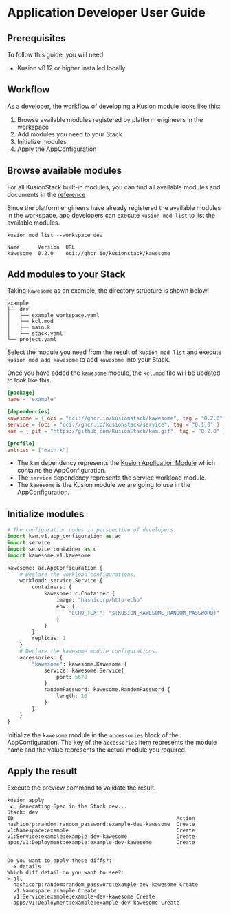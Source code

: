 # Application Developer User Guide

## Prerequisites

To follow this guide, you will need:

- Kusion v0.12 or higher installed locally

## Workflow

As a developer, the workflow of developing a Kusion module looks like this:

1. Browse available modules registered by platform engineers in the workspace
2. Add modules you need to your Stack
3. Initialize modules
4. Apply the AppConfiguration

## Browse available modules

For all KusionStack built-in modules, you can find all available modules and documents in the [reference](../../6-reference/2-modules/index.md)

Since the platform engineers have already registered the available modules in the workspace, app developers can execute `kusion mod list` to list the available modules.

```shell
kusion mod list --workspace dev

Name      Version  URL
kawesome  0.2.0    oci://ghcr.io/kusionstack/kawesome
```

## Add modules to your Stack

Taking `kawesome` as an example, the directory structure is shown below:

```shell
example
├── dev
│   ├── example_workspace.yaml
│   ├── kcl.mod
│   ├── main.k
│   └── stack.yaml
└── project.yaml
```

Select the module you need from the result of `kusion mod list` and execute `kusion mod add kawesome` to add `kawesome` into your Stack.

Once you have added the `kawesome` module, the `kcl.mod` file will be updated to look like this.

``` toml
[package]
name = "example"

[dependencies]
kawesome = { oci = "oci://ghcr.io/kusionstack/kawesome", tag = "0.2.0" }
service = {oci = "oci://ghcr.io/kusionstack/service", tag = "0.1.0" }
kam = { git = "https://github.com/KusionStack/kam.git", tag = "0.2.0" }

[profile]
entries = ["main.k"]
```

- The `kam` dependency represents the [Kusion Application Module](https://github.com/KusionStack/kam.git) which contains the AppConfiguration.
- The `service` dependency represents the service workload module.
- The `kawesome` is the Kusion module we are going to use in the AppConfiguration.

## Initialize modules

```python
# The configuration codes in perspective of developers. 
import kam.v1.app_configuration as ac
import service
import service.container as c
import kawesome.v1.kawesome

kawesome: ac.AppConfiguration {
    # Declare the workload configurations. 
    workload: service.Service {
        containers: {
            kawesome: c.Container {
                image: "hashicorp/http-echo"
                env: {
                    "ECHO_TEXT": "$(KUSION_KAWESOME_RANDOM_PASSWORD)"
                }
            }
        }
        replicas: 1
    }
    # Declare the kawesome module configurations. 
    accessories: {
        "kawesome": kawesome.Kawesome {
            service: kawesome.Service{
                port: 5678
            }
            randomPassword: kawesome.RandomPassword {
                length: 20
            }
        }
    }
}
```

Initialize the `kawesome` module in the `accessories` block of the AppConfiguration. The key of the `accessories` item represents the module name and the value represents the actual module you required.

## Apply the result

Execute the preview command to validate the result.

```shell
kusion apply
 ✔︎  Generating Spec in the Stack dev...
Stack: dev
ID                                                     Action
hashicorp:random:random_password:example-dev-kawesome  Create
v1:Namespace:example                                   Create
v1:Service:example:example-dev-kawesome                Create
apps/v1:Deployment:example:example-dev-kawesome        Create


Do you want to apply these diffs?:
  > details
Which diff detail do you want to see?:
> all
  hashicorp:random:random_password:example-dev-kawesome Create
  v1:Namespace:example Create
  v1:Service:example:example-dev-kawesome Create
  apps/v1:Deployment:example:example-dev-kawesome Create
```